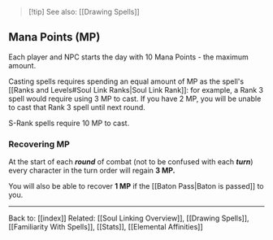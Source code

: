 >[!tip] See also: [[Drawing Spells]]

## Mana Points (MP)

Each player and NPC starts the day with 10 Mana Points - the maximum amount. 

Casting spells requires spending an equal amount of MP as the spell's [[Ranks and Levels#Soul Link Ranks|Soul Link Rank]]: for example, a Rank 3 spell would require using 3 MP to cast. If you have 2 MP, you will be unable to cast that Rank 3 spell until next round.

S-Rank spells require 10 MP to cast.

### Recovering MP

At the start of each ***round*** of combat (not to be confused with each ***turn***) every character in the turn order will regain **3 MP.**

You will also be able to recover **1 MP** if the [[Baton Pass|Baton is passed]] to you.

---
Back to: [[index]]
Related: [[Soul Linking Overview]], [[Drawing Spells]], [[Familiarity With Spells]], [[Stats]], [[Elemental Affinities]]